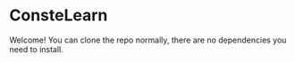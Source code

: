# ConsteLearn

Welcome! You can clone the repo normally, there are no dependencies you need to install.
